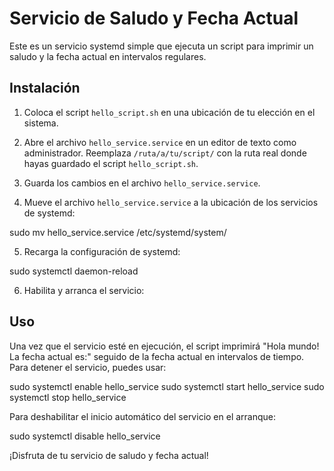# Servicio de Saludo y Fecha Actual

Este es un servicio systemd simple que ejecuta un script para imprimir un saludo y la fecha actual en intervalos regulares.

## Instalación

1. Coloca el script `hello_script.sh` en una ubicación de tu elección en el sistema.

2. Abre el archivo `hello_service.service` en un editor de texto como administrador. Reemplaza `/ruta/a/tu/script/` con la ruta real donde hayas guardado el script `hello_script.sh`.

3. Guarda los cambios en el archivo `hello_service.service`.

4. Mueve el archivo `hello_service.service` a la ubicación de los servicios de systemd:

sudo mv hello_service.service /etc/systemd/system/

5. Recarga la configuración de systemd: 

sudo systemctl daemon-reload

6. Habilita y arranca el servicio: 


## Uso

Una vez que el servicio esté en ejecución, el script imprimirá "Hola mundo! La fecha actual es:" seguido de la fecha actual en intervalos de tiempo. Para detener el servicio, puedes usar:

sudo systemctl enable hello_service
sudo systemctl start hello_service
sudo systemctl stop hello_service

Para deshabilitar el inicio automático del servicio en el arranque: 

sudo systemctl disable hello_service

¡Disfruta de tu servicio de saludo y fecha actual!






